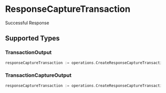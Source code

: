 # ResponseCaptureTransaction

Successful Response


## Supported Types

### TransactionOutput

```go
responseCaptureTransaction := operations.CreateResponseCaptureTransactionTransactionOutput(components.TransactionOutput{/* values here */})
```

### TransactionCaptureOutput

```go
responseCaptureTransaction := operations.CreateResponseCaptureTransactionTransactionCaptureOutput(components.TransactionCaptureOutput{/* values here */})
```

